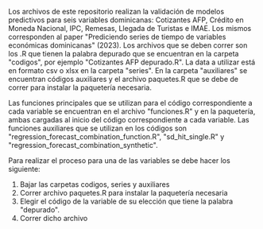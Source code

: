 Los archivos de este repositorio realizan la validación de modelos predictivos para seis variables dominicanas: Cotizantes AFP, Crédito en Moneda Nacional, IPC, Remesas, Llegada de Turistas e IMAE. Los mismos corresponden al paper "Prediciendo series de tiempo de variables económicas dominicanas" (2023). 
Los archivos que se deben correr son los .R que tienen la palabra depurado que se encuentran en la carpeta "codigos", por ejemplo "Cotizantes AFP depurado.R". La data a utilizar está en formato csv o xlsx en la carpeta "series". En la carpeta "auxiliares" se encuentran códigos auxiliares y el archivo paquetes.R que se debe de correr para instalar la paquetería necesaria.

Las funciones principales que se utilizan para el código correspondiente a cada variable se encuentran en el archivo "funciones.R" y en la paquetería, ambas cargadas al inicio del código correspondiente a cada variable. Las funciones auxiliares que se utilizan en los códigos son "regression_forecast_combination_function.R", "sd_hit_single.R" y "regression_forecast_combination_synthetic".

Para realizar el proceso para una de las variables se debe hacer los siguiente:

1) Bajar las carpetas codigos, series y auxiliares
2) Correr archivo paquetes.R para instalar la paquetería necesaria
3) Elegir el código de la variable de su elección que tiene la palabra "depurado".
4) Correr dicho archivo
